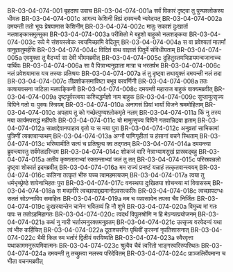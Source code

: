 BR-03-04-074-001	बृहदश्व उवाच
BR-03-04-074-001a	सर्वं विकारं दृष्ट्वा तु पुण्यश्लोकस्य धीमतः
BR-03-04-074-001c	आगत्य केशिनी क्षिप्रं दमयन्त्यै न्यवेदयत्
BR-03-04-074-002a	दमयन्ती ततो भूयः प्रेषयामास केशिनीम्
BR-03-04-074-002c	मातुः सकाशं दुःखार्ता नलशङ्कासमुत्सुका
BR-03-04-074-003a	परीक्षितो मे बहुशो बाहुको नलशङ्कया
BR-03-04-074-003c	रूपे मे संशयस्त्वेकः स्वयमिच्छामि वेदितुम्
BR-03-04-074-004a	स वा प्रवेश्यतां मातर्मां वानुज्ञातुमर्हसि
BR-03-04-074-004c	विदितं वाथ वाज्ञातं पितुर्मे संविधीयताम्
BR-03-04-074-005a	एवमुक्ता तु वैदर्भ्या सा देवी भीममब्रवीत्
BR-03-04-074-005c	दुहितुस्तमभिप्रायमन्वजानाच्च पार्थिवः
BR-03-04-074-006a	सा वै पित्राभ्यनुज्ञाता मात्रा च भरतर्षभ
BR-03-04-074-006c	नलं प्रवेशयामास यत्र तस्याः प्रतिश्रयः
BR-03-04-074-007a	तं तु दृष्ट्वा तथायुक्तं दमयन्ती नलं तदा
BR-03-04-074-007c	तीव्रशोकसमाविष्टा बभूव वरवर्णिनी
BR-03-04-074-008a	ततः काषायवसना जटिला मलपङ्किनी
BR-03-04-074-008c	दमयन्ती महाराज बाहुकं वाक्यमब्रवीत्
BR-03-04-074-009a	दृष्टपूर्वस्त्वया कश्चिद्धर्मज्ञो नाम बाहुक
BR-03-04-074-009c	सुप्तामुत्सृज्य विपिने गतो यः पुरुषः स्त्रियम्
BR-03-04-074-010a	अनागसं प्रियां भार्यां विजने श्रममोहिताम्
BR-03-04-074-010c	अपहाय तु को गच्छेत्पुण्यश्लोकमृते नलम्
BR-03-04-074-011a	किं नु तस्य मया कार्यमपराद्धं महीपतेः
BR-03-04-074-011c	यो मामुत्सृज्य विपिने गतवान्निद्रया हृताम्
BR-03-04-074-012a	साक्षाद्देवानपाहाय वृतो यः स मया पुरा
BR-03-04-074-012c	अनुव्रतां साभिकामां पुत्रिणीं त्यक्तवान्कथम्
BR-03-04-074-013a	अग्नौ पाणिगृहीतां च हंसानां वचने स्थिताम्
BR-03-04-074-013c	भरिष्यामीति सत्यं च प्रतिश्रुत्य क्व तद्गतम्
BR-03-04-074-014a	दमयन्त्या ब्रुवन्त्यास्तु सर्वमेतदरिन्दम
BR-03-04-074-014c	शोकजं वारि नेत्राभ्यामसुखं प्रास्रवद्बहु
BR-03-04-074-015a	अतीव कृष्णताराभ्यां रक्तान्ताभ्यां जलं तु तत्
BR-03-04-074-015c	परिस्रवन्नलो दृष्ट्वा शोकार्त इदमब्रवीत्
BR-03-04-074-016a	मम राज्यं प्रनष्टं यन्नाहं तत्कृतवान्स्वयम्
BR-03-04-074-016c	कलिना तत्कृतं भीरु यच्च त्वामहमत्यजम्
BR-03-04-074-017a	त्वया तु धर्मभृच्छ्रेष्ठे शापेनाभिहतः पुरा
BR-03-04-074-017c	वनस्थया दुःखितया शोचन्त्या मां विवाससम्
BR-03-04-074-018a	स मच्छरीरे त्वच्छापाद्दह्यमानोऽवसत्कलिः
BR-03-04-074-018c	त्वच्छापदग्धः सततं सोऽग्नाविव समाहितः
BR-03-04-074-019a	मम च व्यवसायेन तपसा चैव निर्जितः
BR-03-04-074-019c	दुःखस्यान्तेन चानेन भवितव्यं हि नौ शुभे
BR-03-04-074-020a	विमुच्य मां गतः पापः स ततोऽहमिहागतः
BR-03-04-074-020c	त्वदर्थं विपुलश्रोणि न हि मेऽन्यत्प्रयोजनम्
BR-03-04-074-021a	कथं नु नारी भर्तारमनुरक्तमनुव्रतम्
BR-03-04-074-021c	उत्सृज्य वरयेदन्यं यथा त्वं भीरु कर्हिचित्
BR-03-04-074-022a	दूताश्चरन्ति पृथिवीं कृत्स्नां नृपतिशासनात्
BR-03-04-074-022c	भैमी किल स्म भर्तारं द्वितीयं वरयिष्यति
BR-03-04-074-023a	स्वैरवृत्ता यथाकाममनुरूपमिवात्मनः
BR-03-04-074-023c	श्रुत्वैव चैवं त्वरितो भाङ्गस्वरिरुपस्थितः
BR-03-04-074-024a	दमयन्ती तु तच्छ्रुत्वा नलस्य परिदेवितम्
BR-03-04-074-024c	प्राञ्जलिर्वेपमाना च भीता वचनमब्रवीत्
